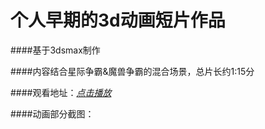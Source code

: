 个人早期的3d动画短片作品
======================================
####基于3dsmax制作

####内容结合星际争霸&魔兽争霸的混合场景，总片长约1:15分

####观看地址：[*点击播放*](http://kingarthas37.github.io/demos/demo-3dsmax/animation/index.html)

####动画部分截图：

